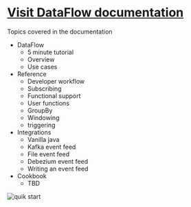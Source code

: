 # [Visit DataFlow documentation](https://telaminai.github.io/dataflow-docs/)


Topics covered in the documentation
- DataFlow
  - 5 minute tutorial
  - Overview
  - Use cases
- Reference
  - Developer workflow
  - Subscribing
  - Functional support
  - User functions
  - GroupBy
  - Windowing
  - triggering
- Integrations
  - Vanilla java
  - Kafka event feed
  - File event feed
  - Debezium event feed
  - Writing an event feed
- Cookbook
  - TBD
 


![quik start](https://github.com/user-attachments/assets/ea6283c1-f787-42f9-8d28-cb9da030085f)



